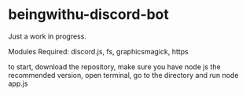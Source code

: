 # beingwithu-discord-bot

Just a work in progress.

Modules Required:
discord.js,
fs,
graphicsmagick,
https

to start, download the repository, make sure you have node js the recommended version, open terminal, go to the directory and run node app.js
